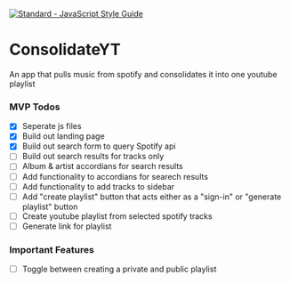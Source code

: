 [![Standard - JavaScript Style Guide](https://img.shields.io/badge/code%20style-standard-brightgreen.svg)](http://standardjs.com/)

# ConsolidateYT

An app that pulls music from spotify and consolidates it into one youtube playlist

### MVP Todos

- [x] Seperate js files
- [x] Build out landing page
- [x] Build out search form to query Spotify api
- [ ] Build out search results for tracks only
- [ ] Album & artist accordians for search results
- [ ] Add functionality to accordians for searech results
- [ ] Add functionality to add tracks to sidebar
- [ ] Add "create playlist" button that acts either as a "sign-in" or "generate playlist" button
- [ ] Create youtube playlist from selected spotify tracks
- [ ] Generate link for playlist

### Important Features

- [ ] Toggle between creating a private and public playlist


